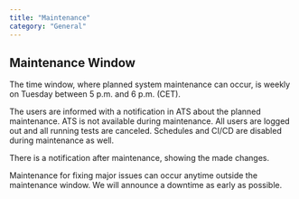 ```yaml
---
title: "Maintenance"
category: "General"
---
```


## Maintenance Window

The time window, where planned system maintenance can occur, is weekly on Tuesday between 5 p.m. and 6 p.m. (CET).

The users are informed with a notification in ATS about the planned maintenance. ATS is not available during maintenance. All users are logged out and all running tests are canceled. Schedules and CI/CD are disabled during maintenance as well.

There is a notification after maintenance, showing the made changes.

Maintenance for fixing major issues can occur anytime outside the maintenance window. We will announce a downtime as early as possible.

